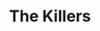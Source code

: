 ---
title: "The Killers"
year: 1964
rating: 2.5
stars: "★★½"
rewatched: false
permalink: "the-killers-1964"
watched_on: 2024-01-03
---